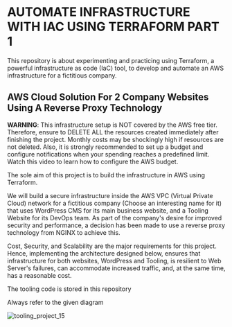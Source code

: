 # AUTOMATE INFRASTRUCTURE WITH IAC USING TERRAFORM PART 1

This repository is about experimenting and practicing using Terraform, a powerful infrastructure as code (IaC) tool, to develop and automate an AWS infrastructure for a fictitious company.

## AWS Cloud Solution For 2 Company Websites Using A Reverse Proxy Technology

**WARNING**: This infrastructure setup is NOT covered by the AWS free tier. Therefore, ensure to DELETE ALL the resources created immediately after finishing the project. Monthly costs may be shockingly high if resources are not deleted. Also, it is strongly recommended to set up a budget and configure notifications when your spending reaches a predefined limit. Watch this video to learn how to configure the AWS budget.

The sole aim of this project is to build the infrastructure in AWS using Terraform.

We will build a secure infrastructure inside the AWS VPC (Virtual Private Cloud) network for a fictitious company (Choose an interesting name for it) that uses WordPress CMS for its main business website, and a Tooling Website for its DevOps team. As part of the company's desire for improved security and performance, a decision has been made to use a reverse proxy technology from NGINX to achieve this.

Cost, Security, and Scalability are the major requirements for this project. Hence, implementing the architecture designed below, ensures that infrastructure for both websites, WordPress and Tooling, is resilient to Web Server's failures, can accommodate increased traffic, and, at the same time, has a reasonable cost.

The tooling code is stored in this repository

Always refer to the given diagram

![tooling_project_15](https://github.com/adaanene/PBL-project-17/assets/124947647/692a2a3a-15c8-4b8d-851b-78836c831e33)
